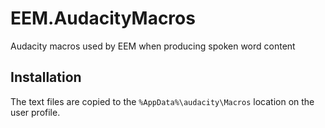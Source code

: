# EEM.AudacityMacros

Audacity macros used by EEM when producing spoken word content

## Installation

The text files are copied to the `%AppData%\audacity\Macros` location on the user profile.
